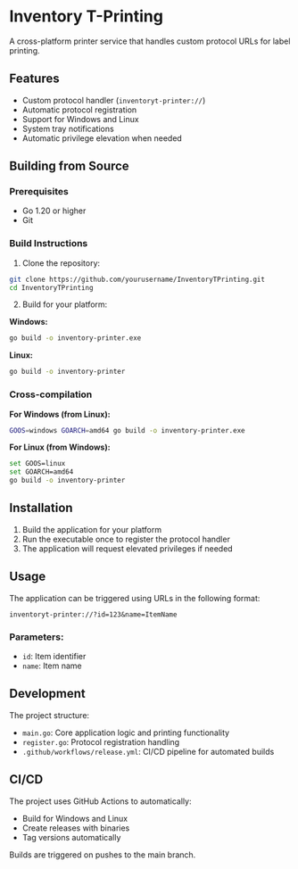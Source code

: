 # Inventory T-Printing

A cross-platform printer service that handles custom protocol URLs for label printing.

## Features

- Custom protocol handler (`inventoryt-printer://`)
- Automatic protocol registration
- Support for Windows and Linux
- System tray notifications
- Automatic privilege elevation when needed

## Building from Source

### Prerequisites

- Go 1.20 or higher
- Git

### Build Instructions

1. Clone the repository:
```bash
git clone https://github.com/yourusername/InventoryTPrinting.git
cd InventoryTPrinting
```

2. Build for your platform:

**Windows:**
```bash
go build -o inventory-printer.exe
```

**Linux:**
```bash
go build -o inventory-printer
```

### Cross-compilation

**For Windows (from Linux):**
```bash
GOOS=windows GOARCH=amd64 go build -o inventory-printer.exe
```

**For Linux (from Windows):**
```bash
set GOOS=linux
set GOARCH=amd64
go build -o inventory-printer
```

## Installation

1. Build the application for your platform
2. Run the executable once to register the protocol handler
3. The application will request elevated privileges if needed

## Usage

The application can be triggered using URLs in the following format:
```
inventoryt-printer://?id=123&name=ItemName
```

### Parameters:
- `id`: Item identifier
- `name`: Item name

## Development

The project structure:
- `main.go`: Core application logic and printing functionality
- `register.go`: Protocol registration handling
- `.github/workflows/release.yml`: CI/CD pipeline for automated builds

## CI/CD

The project uses GitHub Actions to automatically:
- Build for Windows and Linux
- Create releases with binaries
- Tag versions automatically

Builds are triggered on pushes to the main branch.
